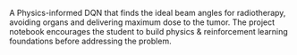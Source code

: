 A Physics-informed DQN that finds the ideal beam angles for radiotherapy, avoiding organs and delivering maximum dose to the tumor.
The project notebook encourages the student to build physics & reinforcement learning foundations before addressing the problem.
